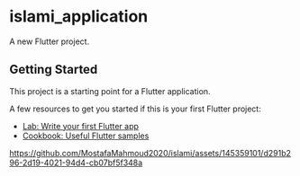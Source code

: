 # islami_application

A new Flutter project.

## Getting Started

This project is a starting point for a Flutter application.

A few resources to get you started if this is your first Flutter project:

- [Lab: Write your first Flutter app](https://docs.flutter.dev/get-started/codelab)
- [Cookbook: Useful Flutter samples](https://docs.flutter.dev/cookbook)






https://github.com/MostafaMahmoud2020/islami/assets/145359101/d291b296-2d19-4021-94d4-cb07bf5f348a

